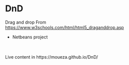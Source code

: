 # DnD
Drag and drop
From https://www.w3schools.com/html/html5_draganddrop.asp 
+ Netbeans project
<br>
<br>
Live content in https://moueza.github.io/DnD/
